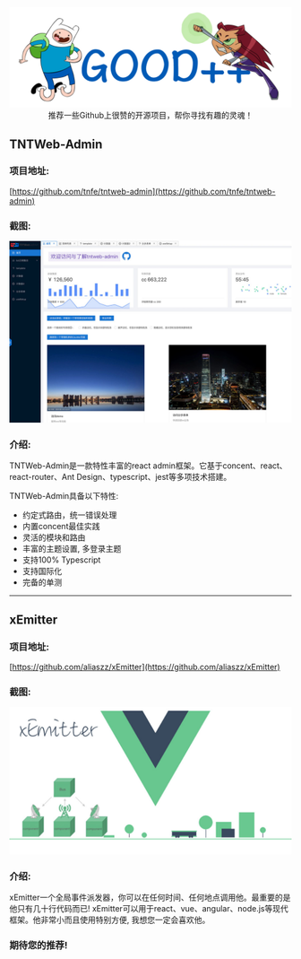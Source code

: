<p align="center">
  <img src="../images/logo.png" width="660"/>
  <br>推荐一些Github上很赞的开源项目，帮你寻找有趣的灵魂！
</p>

## TNTWeb-Admin

### 项目地址: 
[https://github.com/tnfe/tntweb-admin](https://github.com/tnfe/tntweb-admin)

### 截图:
<p align="center">
  <img src="../images/01/01.jpg" width="900"/>
</p>

### 介绍:
TNTWeb-Admin是一款特性丰富的react admin框架。它基于concent、react、react-router、Ant Design、typescript、jest等多项技术搭建。 

TNTWeb-Admin具备以下特性:

* 约定式路由，统一错误处理
* 内置concent最佳实践
* 灵活的模块和路由
* 丰富的主题设置, 多登录主题
* 支持100% Typescript
* 支持国际化
* 完备的单测

---

## xEmitter

### 项目地址: 
[https://github.com/aliaszz/xEmitter](https://github.com/aliaszz/xEmitter)

### 截图:
<p align="center">
  <img src="../images/01/02.jpg" width="900"/>
</p>

### 介绍:

xEmitter一个全局事件派发器，你可以在任何时间、任何地点调用他。最重要的是他只有几十行代码而已!
xEmitter可以用于react、vue、angular、node.js等现代框架。他非常小而且使用特别方便, 我想您一定会喜欢他。

### 期待您的推荐!